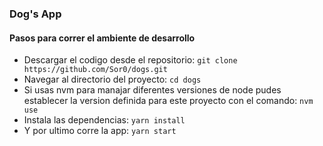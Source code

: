 ### Dog's App

#### Pasos para correr el ambiente de desarrollo
+ Descargar el codigo desde el repositorio: `git clone https://github.com/Sor0/dogs.git`
+ Navegar al directorio del proyecto: `cd dogs`
+ Si usas nvm para manajar diferentes versiones de node pudes establecer la version definida para este proyecto con el comando: `nvm use`
+ Instala las dependencias: `yarn install`
+ Y por ultimo corre la app: `yarn start`
